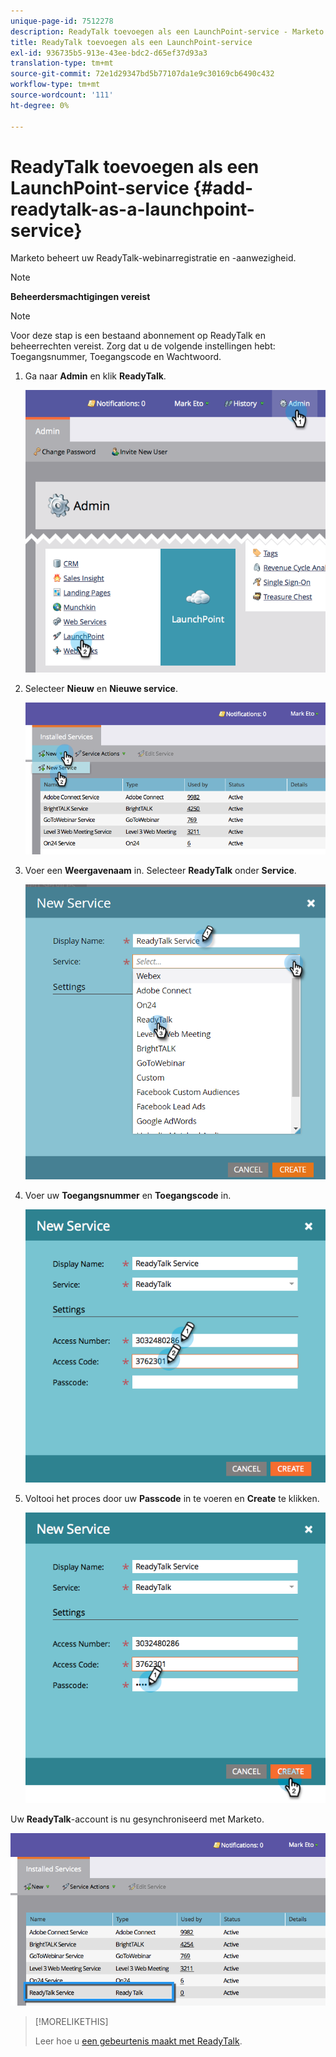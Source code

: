 ```yaml
---
unique-page-id: 7512278
description: ReadyTalk toevoegen als een LaunchPoint-service - Marketo Docs - Productdocumentatie
title: ReadyTalk toevoegen als een LaunchPoint-service
exl-id: 936735b5-913e-43ee-bdc2-d65ef37d93a3
translation-type: tm+mt
source-git-commit: 72e1d29347bd5b77107da1e9c30169cb6490c432
workflow-type: tm+mt
source-wordcount: '111'
ht-degree: 0%

---
```


# ReadyTalk toevoegen als een LaunchPoint-service {#add-readytalk-as-a-launchpoint-service}

Marketo beheert uw ReadyTalk-webinarregistratie en -aanwezigheid.

>[!NOTE]
>
>**Beheerdersmachtigingen vereist**

>[!NOTE]
>
>Voor deze stap is een bestaand abonnement op ReadyTalk en beheerrechten vereist. Zorg dat u de volgende instellingen hebt: Toegangsnummer, Toegangscode en Wachtwoord.

1. Ga naar **Admin** en klik **ReadyTalk**.

   ![](assets/image2015-4-23-10-3a50-3a23.png)

1. Selecteer **Nieuw** en **Nieuwe service**.

   ![](assets/readytalk-new-service.png)

1. Voer een **Weergavenaam** in. Selecteer **ReadyTalk** onder **Service**.

   ![](assets/new-service-readytalk.png)

1. Voer uw **Toegangsnummer** en **Toegangscode** in.

   ![](assets/image2015-4-24-18-3a53-3a2.png)

1. Voltooi het proces door uw **Passcode** in te voeren en **Create** te klikken.

   ![](assets/image2015-4-24-18-3a53-3a38.png)

Uw **ReadyTalk**-account is nu gesynchroniseerd met Marketo.

![](assets/readytalk.png)

>[!MORELIKETHIS]
>
>Leer hoe u [een gebeurtenis maakt met ReadyTalk](/help/marketo/product-docs/demand-generation/events/create-an-event/create-an-event-with-readytalk.md).
